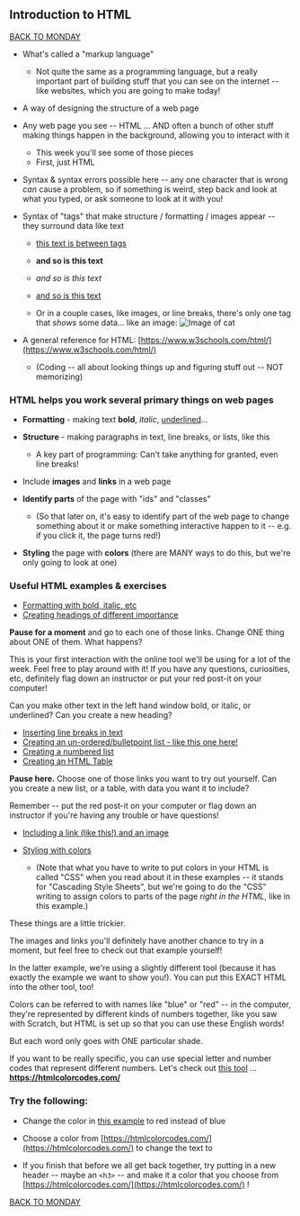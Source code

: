 ## Introduction to HTML

[BACK TO MONDAY](https://witny-summer-guild-2018.github.io/monday)

* What's called a "markup language"

  * Not quite the same as a programming language, but a really important part of building stuff that you can see on the internet -- like websites, which you are going to make today!

* A way of designing the structure of a web page

* Any web page you see -- HTML ... AND often a bunch of other stuff making things happen in the background, allowing you to interact with it
  * This week you'll see some of those pieces
  * First, just HTML

* Syntax & syntax errors possible here -- any one character that is wrong *can* cause a problem, so if something is weird, step back and look at what you typed, or ask someone to look at it with you!

* Syntax of "tags" that make structure / formatting / images appear -- they surround data like text

  * [this text is between tags](http://www.google.com)
  * **and so is this text**
  * *and so is this text*
  * <u>and so is this text</u>

  * Or in a couple cases, like images, or line breaks, there's only one tag that *shows* some data... like an image: ![Image of cat](https://images.pexels.com/photos/20787/pexels-photo.jpg?cs=srgb&dl=adorable-animal-cat-20787.jpg)

* A general reference for HTML: [https://www.w3schools.com/html/](https://www.w3schools.com/html/)

  * (Coding -- all about looking things up and figuring stuff out -- NOT memorizing)

### HTML helps you work several primary things on web pages

- **Formatting** - making text **bold**, *italic*, <u>underlined</u>...

- **Structure** - making paragraphs in text, line breaks, or lists, like this
  - A key part of programming: Can't take anything for granted, even line breaks!

- Include **images** and **links** in a web page

- **Identify parts** of the page with "ids" and "classes"
  - (So that later on, it's easy to identify part of the web page to change something about it or make something interactive happen to it -- e.g. if you click it, the page turns red!)

- **Styling** the page with **colors** (there are MANY ways to do this, but we're only going to look at one)

### Useful HTML examples & exercises

* [Formatting with bold, italic, etc](https://www.tutorialrepublic.com/codelab.php?topic=html&file=text-formatting)
* [Creating headings of different importance](https://www.tutorialrepublic.com/codelab.php?topic=html&file=headings)


**Pause for a moment** and go to each one of those links. Change ONE thing about ONE of them. What happens?

This is your first interaction with the online tool we'll be using for a lot of the week. Feel free to play around with it! If you have any questions, curiosities, etc, definitely flag down an instructor or put your red post-it on your computer!

Can you make other text in the left hand window bold, or italic, or underlined? Can you create a new heading?

* [Inserting line breaks in text](https://www.tutorialrepublic.com/codelab.php?topic=html&file=insert-line-breaks)
* [Creating an un-ordered/bulletpoint list - like this one here!](https://www.tutorialrepublic.com/codelab.php?topic=html&file=unordered-list)
* [Creating a numbered list](https://www.tutorialrepublic.com/codelab.php?topic=html&file=ordered-list)
* [Creating an HTML Table](https://www.tutorialrepublic.com/codelab.php?topic=html&file=table )

**Pause here.** Choose one of those links you want to try out yourself. Can you create a new list, or a table, with data you want it to include?

Remember -- put the red post-it on your computer or flag down an instructor if you're having any trouble or have questions!

* [Including a link (like this!) and an image](https://www.tutorialrepublic.com/codelab.php?topic=html&file=a-tag )

* [Styling with colors](https://www.w3schools.com/html/tryit.asp?filename=tryhtml_css_inline)
  * (Note that what you have to write to put colors in your HTML is called "CSS" when you read about it in these examples -- it stands for "Cascading Style Sheets", but we're going to do the "CSS" writing to assign colors to parts of the page *right in the HTML*, like in this example.)

These things are a little trickier.

The images and links you'll definitely have another chance to try in a moment, but feel free to check out that example yourself!

In the latter example, we're using a slightly different tool (because it has exactly the example we want to show you!). You can put this EXACT HTML into the other tool, too!

Colors can be referred to with names like "blue" or "red" -- in the computer, they're represented by different kinds of numbers together, like you saw with Scratch, but HTML is set up so that you can use these English words!

But each word only goes with ONE particular shade.

If you want to be really specific, you can use special letter and number codes that represent different numbers. Let's check out [this tool](https://htmlcolorcodes.com/) ... **https://htmlcolorcodes.com/**

### Try the following:

* Change the color in [this example](https://www.w3schools.com/html/tryit.asp?filename=tryhtml_css_inline) to red instead of blue

* Choose a color from [https://htmlcolorcodes.com/](https://htmlcolorcodes.com/) to change the text to

* If you finish that before we all get back together, try putting in a new header -- maybe an `<h3>` -- and make it a color that you choose from [https://htmlcolorcodes.com/](https://htmlcolorcodes.com/) !

[BACK TO MONDAY](https://witny-summer-guild-2018.github.io/monday)
